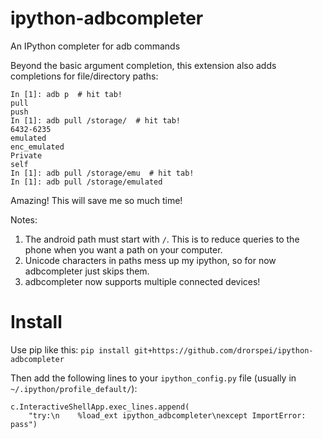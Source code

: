 # ipython-adbcompleter
An IPython completer for adb commands

Beyond the basic argument completion, this extension also adds completions for file/directory paths:

```
In [1]: adb p  # hit tab!
pull
push
In [1]: adb pull /storage/  # hit tab!
6432-6235
emulated
enc_emulated
Private
self
In [1]: adb pull /storage/emu  # hit tab!
In [1]: adb pull /storage/emulated
```

Amazing! This will save me so much time!

Notes:
1. The android path must start with `/`. This is to reduce queries to the phone when you want a path on your computer.
2. Unicode characters in paths mess up my ipython, so for now adbcompleter just skips them.
3. adbcompleter now supports multiple connected devices!

# Install
Use pip like this:
`pip install git+https://github.com/drorspei/ipython-adbcompleter`

Then add the following lines to your `ipython_config.py` file (usually in `~/.ipython/profile_default/`):
```
c.InteractiveShellApp.exec_lines.append(
    "try:\n    %load_ext ipython_adbcompleter\nexcept ImportError: pass")
```
